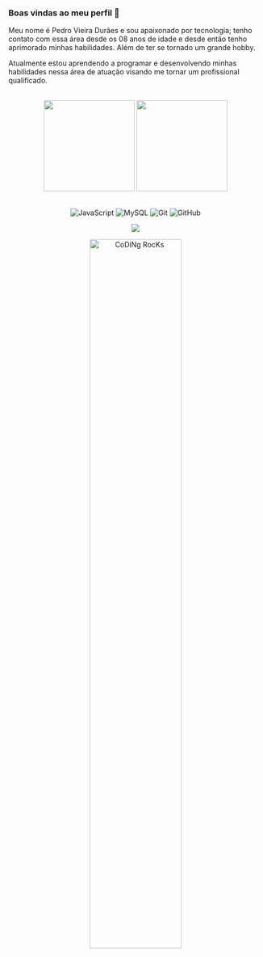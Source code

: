 ### Boas vindas ao meu perfil 👋

Meu nome é Pedro Vieira Durães e sou apaixonado por tecnologia; tenho contato com essa área desde os 08 anos de idade e desde então tenho aprimorado minhas habilidades. Além de ter se tornado um grande hobby.


Atualmente estou aprendendo a programar e desenvolvendo minhas habilidades nessa área de atuação visando me tornar um profissional qualificado.


<br>

<!-- GITHUB STATUS -->
<div align="center">
  <img height="180em" src="https://github-readme-stats.vercel.app/api?username=PedrohvDuraes&show_icons=true&theme=dracula&include_all_commits=true&count_private=true"/>
  <img height="180em" src="https://github-readme-stats.vercel.app/api/top-langs/?username=PedrohvDuraes&layout=compact&langs_count=10&theme=dracula"/>

  <!-- TEMAS: dark, radical, merko, gruvbox, tokyonight, onedark, cobalt, synthwave, highcontrast, dracula -->
</div>

<br>

<!-- TECNOLOGIAS -->
<div align="center">

![JavaScript](https://img.shields.io/badge/-JavaScript-black?style=flat-square&logo=javascript)
![MySQL](https://img.shields.io/badge/-MySQL-black?style=flat-square&logo=mysql)
![Git](https://img.shields.io/badge/-Git-black?style=flat-square&logo=git)
![GitHub](https://img.shields.io/badge/-GitHub-181717?style=flat-square&logo=github)

</div>

<!-- REDES SOCIAIS -->
<div align="center">

  
  ![](https://visitor-badge.glitch.me/badge?page_id=PedrohvDuraes)
</div>

<div align="center" width="50">

<img src="https://github.com/SP-XD/SP-XD/blob/main/images/dev-working_rounded.gif?raw=true" href="https://github.com/sp-xd" alt="CoDiNg RocKs"  width="60%"/><br> 
  